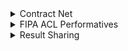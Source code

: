 <details>

<summary>Contract Net</summary>

**Purpose** : Contract Net is a specific communication protocol used among agents to allocate tasks efficiently. It is designed for scenarios where a task needs to be distributed among multiple agents, and these agents can bid for and undertake the task.

Contract Net is a specific protocol that utilizes FIPA ACL performatives for efficient task allocation in MAS. So Contract Net is a way agents can use FIPA ACL performatives.

[This is a simplified example of a scenario where multiple agents can bid for a printing task.](./example1.py)

Contract Net can develop into scenarios where we've to consider handling **timeouts**, **managing multiple tasks concurrently**, and **ensuring robust communication** in a **distributed environment**.

</details>

<hl>

<details>

<summary>FIPA ACL Performatives</summary>

**Purpose** : FIPA ACL defines a set of communication acts or performatives that agents can use to communicate with each other in a standardized way. It provides a common language for agents to exchange messages and perform various communication acts.

**Communication acts** : Performatives such as *request*, *inform*, *propose*, *confirm*, *agree*, *refuse*. 

**F**oundation for **I**ntelligent **P**hysical **A**gents : **A**gent **C**ommunication **L**anguages performatives are **communication acts** or messages used in multi-agent systems to facilitate interaction between agents.

What do we mean by a communication act? Well, each **performative** is or represents a specific *type of communication* that an agent can take.

There's 4 common **Types of communication**:

1. **cfp** : call for proposals.

     > An agent uses this performative to announce that it is seeking proposals from other agents for a particular task or action. Essentially, it's an invitation for other agents to make proposals.

2. **propose / refuse** : inform to make or not a proposal.

     > After receiving a call for proposals (cfp), an agent can respond with a **propose performative,** indicating its *willingness* to undertake the task. Conversely, the agent can respond with a **refusal performative** if it chooses to *refuse / not* to make a proposal.

3. **accept / reject** : inform to accept or not the task.

     > Once proposals are received, the agent issuing the cfp can respond with an **accept performative** to indicate acceptance of a proposal or a **reject performative** to decline a proposal.

4. **inform / failure** : inform the state of the task or its failure.

     > After the task has been allocated, an agent can use the **inform performative** to communicate the successful completion of the task. Alternatively, if the task cannot be completed, the agent can use the failure performative to inform about the failure.

</details>

<details>

<summary>Result Sharing</summary>

How do agents share their results from each task?

- Each agent has different progress.
- There's some task that depend on other task
- It might be the case that various agent depend from each other.

</details>